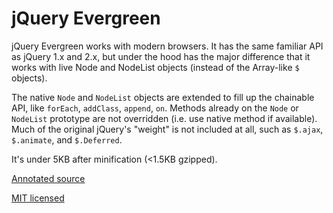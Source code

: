 # jQuery Evergreen

jQuery Evergreen works with modern browsers.
It has the same familiar API as jQuery 1.x and 2.x, but under the hood has the major difference that it
works with live Node and NodeList objects (instead of the Array-like `$` objects).

The native `Node` and `NodeList` objects are extended to fill up the chainable API, like `forEach`, `addClass`, `append`, `on`.
Methods already on the `Node` or `NodeList` prototype are not overridden (i.e. use native method if available).
Much of the original jQuery's "weight" is not included at all, such as `$.ajax`, `$.animate`, and `$.Deferred`.

It's under 5KB after minification (<1.5KB gzipped).

[Annotated source](http://webpro.github.io/jquery-evergreen)

[MIT licensed](http://webpro.mit-license.org)
